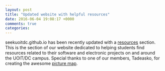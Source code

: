 ```yaml
---
layout: post
title: "Updated website with helpful resources"
date: 2016-06-04 19:08:17 +0000
comments: true
categories: 
---
```


seekuoitdc.github.io has been recently updated with a [resources](/resources) section. This is the section of our website dedicated to helping
students find resources related to their software and electronic projects on and around the UOIT/DC campus. Special thanks to one
of our members, Tadeasko, for creating the awesome [picture map](/resources/techstore.html).